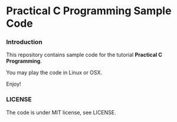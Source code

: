 # Practical C Programming Sample Code

### Introduction
This repository contains sample code for the tutorial **Practical C Programming**.

You may play the code in Linux or OSX.

Enjoy!

### LICENSE
The code is under MIT license, see LICENSE.